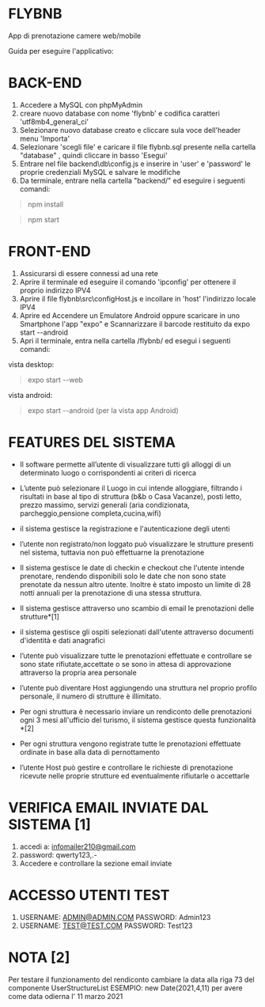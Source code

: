 # FLYBNB
App di prenotazione camere web/mobile

Guida per eseguire l'applicativo:

# BACK-END

1. Accedere a MySQL con phpMyAdmin
2. creare nuovo database con nome 'flybnb' e codifica caratteri 'utf8mb4_general_ci'
3. Selezionare nuovo database creato e cliccare sula voce dell'header menu 'Importa'
4. Selezionare 'scegli file' e caricare il file flybnb.sql presente nella cartella "database" , quindi cliccare in basso 'Esegui'
5. Entrare nel file backend\db\config.js e inserire in 'user' e 'password' le proprie credenziali MySQL e salvare le modifiche
6. Da terminale, entrare nella cartella "backend/" ed eseguire i seguenti comandi:
> npm install

> npm start

# FRONT-END

1. Assicurarsi di essere connessi ad una rete
2. Aprire il terminale ed eseguire il comando 'ipconfig' per ottenere il proprio indirizzo IPV4
3. Aprire il file flybnb\src\configHost.js e incollare in 'host' l'indirizzo locale IPV4
4. Aprire ed Accendere un Emulatore Android oppure scaricare in uno Smartphone l'app "expo" e Scannarizzare il barcode restituito da expo start --android
5. Apri il terminale, entra nella cartella /flybnb/ ed esegui i seguenti comandi: 

vista desktop:

> expo start --web 

vista android:

>expo  start --android (per la vista app Android)




# FEATURES DEL SISTEMA

- Il software permette all’utente di visualizzare tutti gli alloggi di un determinato luogo o corrispondenti ai criteri di ricerca

- L’utente può selezionare il Luogo in cui intende alloggiare, filtrando i risultati in base al tipo di struttura (b&b o Casa Vacanze), posti letto, prezzo massimo, servizi generali (aria condizionata, parcheggio,pensione completa,cucina,wifi)

- il sistema gestisce la registrazione e l'autenticazione degli utenti

- l’utente non registrato/non loggato può  visualizzare le strutture presenti nel sistema, tuttavia non può effettuarne la prenotazione 

- Il sistema gestisce le date di checkin e checkout che l'utente intende prenotare, rendendo disponibili solo le date che non sono state prenotate da nessun altro utente. Inoltre è stato imposto un limite di 28 notti annuali per la prenotazione di una stessa struttura.

- Il sistema gestisce attraverso uno scambio di email le prenotazioni delle strutture*[1]

- il sistema gestisce gli ospiti selezionati dall'utente attraverso documenti d'identità e dati anagrafici

- l’utente può visualizzare tutte le prenotazioni effettuate e controllare se sono state rifiutate,accettate o se sono in attesa di approvazione attraverso la propria area personale

- l’utente può diventare Host aggiungendo una struttura nel proprio profilo personale, il numero di strutture è illimitato.

- Per ogni struttura è necessario inviare un rendiconto delle prenotazioni ogni 3 mesi all'ufficio del turismo, il sistema gestisce questa funzionalità *[2]

- Per ogni struttura vengono registrate tutte le prenotazioni effettuate ordinate in base alla data di pernottamento

- l’utente Host può gestire e controllare le richieste di prenotazione ricevute nelle proprie strutture ed eventualmente rifiutarle o accettarle



# VERIFICA EMAIL INVIATE DAL SISTEMA [1]

1. accedi a: infomailer210@gmail.com
2. password: qwerty123,.-
3. Accedere e controllare la sezione email inviate
	
# ACCESSO UTENTI TEST

1. USERNAME: ADMIN@ADMIN.COM    PASSWORD: Admin123
2. USERNAME: TEST@TEST.COM  PASSWORD: Test123


# NOTA [2] 
Per testare il funzionamento del rendiconto cambiare la data alla riga 73 del componente UserStructureList 
	ESEMPIO: new Date(2021,4,11) per avere come data odierna l' 11 marzo 2021




